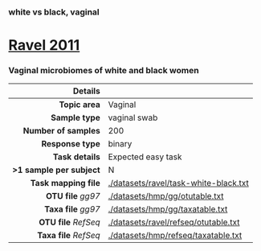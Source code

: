 ### white vs black, vaginal
# [Ravel 2011]( ../docs/ravel.html )
### Vaginal microbiomes of white and black women

| Details                   |                                                           |
| ------------------------: |-----------------------------------------------------------|
| **Topic area**                | Vaginal                                                |
| **Sample type**               | vaginal swab                                         |
| **Number of samples**         | 200                                         |
| **Response type**             | binary                                           |
| **Task details**              | Expected easy task                                  |
| **>1 sample per subject**     | N                                        |
| **Task mapping file**         | [./datasets/ravel/task-white-black.txt](../datasets/ravel/task-white-black.txt)                                 |
| **OTU file** *gg97*           | [./datasets/hmp/gg/otutable.txt](../datasets/hmp/gg/otutable.txt)                             |
| **Taxa file** *gg97*          | [./datasets/hmp/gg/taxatable.txt](../datasets/hmp/gg/taxatable.txt)                          |
| **OTU file** *RefSeq*         | [./datasets/ravel/refseq/otutable.txt](../datasets/ravel/refseq/otutable.txt)                    |
| **Taxa file** *RefSeq*        | [./datasets/hmp/refseq/taxatable.txt](../datasets/hmp/refseq/taxatable.txt)                  |